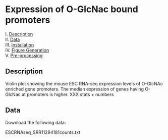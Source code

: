 # Expression of O-GlcNac bound promoters

I. [Description](#description)  
II. [Data](#data)  
III. [Installation](#installation)  
IV. [Figure Generation](#figure-generation)  
V. [Pre-processing](#pre-processing)  

## Description

Violin plot showing the mouse ESC RNA-seq expression levels of O-GlcNAc enriched gene promoters. The median expression of genes having O-GlcNac at promoters is higher. XXX stats + numbers

## Data

Download the following data:

ESCRNAseq_SRR11294181counts.txt

